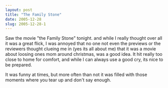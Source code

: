 ```yaml
---
layout: post
title: "The Family Stone"
date: 2005-12-28
slug: 2005-12-28-1
---
```


Saw the movie &quot;the Family Stone&quot; tonight.  and while I really thought over all it was a great flick, I was annoyed that no one not even the previews or the reviewers thought clueing me in (yes its all about me) that it was a movie about loosing ones mom around christmas, was a good idea.  It hit really too close to home for comfort, and while I can always use a good cry, its nice to be prepared.  

It was funny at times, but more often than not it was filled with those moments where you tear up and don&apos;t say enough.  


